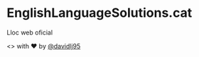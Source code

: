# EnglishLanguageSolutions.cat
Lloc web oficial

<> with ♥ by [@davidlj95](https://github.com/davidlj95)
